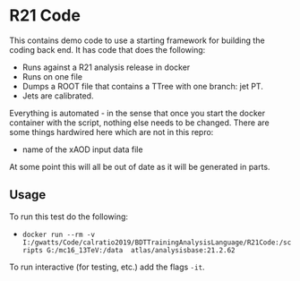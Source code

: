 # R21 Code

This contains demo code to use a starting framework for building the coding back end. It has
code that does the following:

- Runs against a R21 analysis release in docker
- Runs on one file
- Dumps a ROOT file that contains a TTree with one branch: jet PT.
- Jets are calibrated.

Everything is automated - in the sense that once you start the docker container with the script, nothing
else needs to be changed. There are some things hardwired here which are not in this repro:

- name of the xAOD input data file

At some point this will all be out of date as it will be generated in parts.

## Usage

To run this test do the following:

- ``docker run --rm -v  I:/gwatts/Code/calratio2019/BDTTrainingAnalysisLanguage/R21Code:/scripts G:/mc16_13TeV:/data  atlas/analysisbase:21.2.62``

To run interactive (for testing, etc.) add the flags ``-it``.